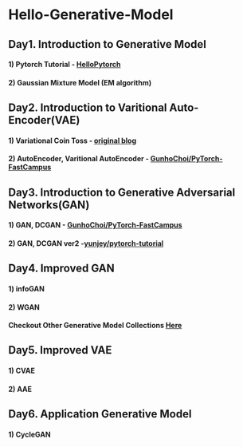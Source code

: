 
# Hello-Generative-Model

## Day1. Introduction to Generative Model

#### 1) Pytorch Tutorial - [HelloPytorch](https://github.com/InsuJeon/HelloPyTorch)
#### 2) Gaussian Mixture Model (EM algorithm)


## Day2. Introduction to Varitional Auto-Encoder(VAE)
#### 1) Variational Coin Toss - [original blog](http://www.openias.org/variational-coin-toss)
#### 2) AutoEncoder, Varitional AutoEncoder - [GunhoChoi/PyTorch-FastCampus](https://github.com/GunhoChoi/PyTorch-FastCampus/tree/master/08_Autoencoder)

## Day3. Introduction to Generative Adversarial Networks(GAN)
#### 1) GAN, DCGAN - [GunhoChoi/PyTorch-FastCampus](https://github.com/GunhoChoi/PyTorch-FastCampus/tree/master/09_GAN)
#### 2) GAN, DCGAN ver2 -[yunjey/pytorch-tutorial](https://github.com/yunjey/pytorch-tutorial)

## Day4. Improved GAN
#### 1) infoGAN
#### 2) WGAN
#### Checkout Other Generative Model Collections [Here](https://github.com/znxlwm/pytorch-generative-model-collections)

## Day5. Improved VAE
#### 1) CVAE
#### 2) AAE

## Day6. Application Generative Model
#### 1) CycleGAN
